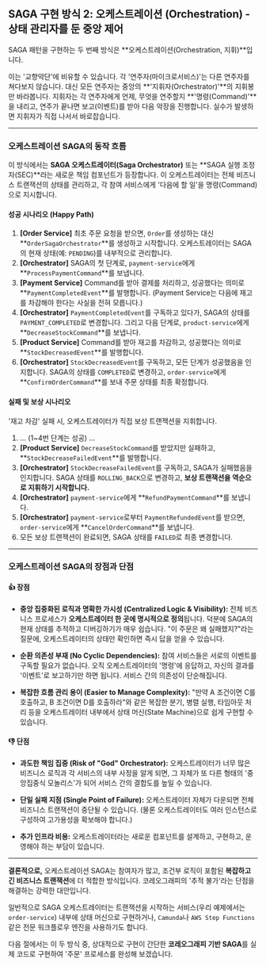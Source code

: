 ## SAGA 구현 방식 2: 오케스트레이션 (Orchestration) - 상태 관리자를 둔 중앙 제어

SAGA 패턴을 구현하는 두 번째 방식은 **오케스트레이션(Orchestration, 지휘)**입니다.

이는 '교향악단'에 비유할 수 있습니다. 각 '연주자(마이크로서비스)'는 다른 연주자를 쳐다보지 않습니다. 대신 모든 연주자는 중앙의 **'지휘자(Orchestrator)'**의 지휘봉만 바라봅니다. 지휘자는 각 연주자에게 언제, 무엇을 연주할지 **'명령(Command)'**을 내리고, 연주가 끝나면 보고(이벤트)를 받아 다음 악장을 진행합니다. 실수가 발생하면 지휘자가 직접 나서서 바로잡습니다.

---

### 오케스트레이션 SAGA의 동작 흐름

이 방식에서는 **SAGA 오케스트레이터(Saga Orchestrator)** 또는 **SAGA 실행 조정자(SEC)**라는 새로운 책임 컴포넌트가 등장합니다. 이 오케스트레이터는 전체 비즈니스 트랜잭션의 상태를 관리하고, 각 참여 서비스에게 '다음에 할 일'을 명령(Command)으로 지시합니다.

#### 성공 시나리오 (Happy Path)


1.  **[Order Service]** 최초 주문 요청을 받으면, `Order`를 생성하는 대신 **`OrderSagaOrchestrator`**를 생성하고 시작합니다. 오케스트레이터는 SAGA의 현재 상태(예: `PENDING`)를 내부적으로 관리합니다.
2.  **[Orchestrator]** SAGA의 첫 단계로, `payment-service`에게 **`ProcessPaymentCommand`**를 보냅니다.
3.  **[Payment Service]** Command를 받아 결제를 처리하고, 성공했다는 의미로 **`PaymentCompletedEvent`**를 발행합니다. (Payment Service는 다음에 재고를 차감해야 한다는 사실을 전혀 모릅니다.)
4.  **[Orchestrator]** `PaymentCompletedEvent`를 구독하고 있다가, SAGA의 상태를 `PAYMENT_COMPLETED`로 변경합니다. 그리고 다음 단계로, `product-service`에게 **`DecreaseStockCommand`**를 보냅니다.
5.  **[Product Service]** Command를 받아 재고를 차감하고, 성공했다는 의미로 **`StockDecreasedEvent`**를 발행합니다.
6.  **[Orchestrator]** `StockDecreasedEvent`를 구독하고, 모든 단계가 성공했음을 인지합니다. SAGA의 상태를 `COMPLETED`로 변경하고, `order-service`에게 **`ConfirmOrderCommand`**를 보내 주문 상태를 최종 확정합니다.

#### 실패 및 보상 시나리오

'재고 차감' 실패 시, 오케스트레이터가 직접 보상 트랜잭션을 지휘합니다.

1.  ... (1~4번 단계는 성공) ...
2.  **[Product Service]** `DecreaseStockCommand`를 받았지만 실패하고, **`StockDecreaseFailedEvent`**를 발행합니다.
3.  **[Orchestrator]** `StockDecreaseFailedEvent`를 구독하고, SAGA가 실패했음을 인지합니다. SAGA 상태를 `ROLLING_BACK`으로 변경하고, **보상 트랜잭션을 역순으로 지휘하기 시작합니다.**
4.  **[Orchestrator]** `payment-service`에게 **`RefundPaymentCommand`**를 보냅니다.
5.  **[Orchestrator]** `payment-service`로부터 `PaymentRefundedEvent`를 받으면, `order-service`에게 **`CancelOrderCommand`**를 보냅니다.
6.  모든 보상 트랜잭션이 완료되면, SAGA 상태를 `FAILED`로 최종 변경합니다.

---

### 오케스트레이션 SAGA의 장점과 단점

#### 👍 장점

* **중앙 집중화된 로직과 명확한 가시성 (Centralized Logic & Visibility):**
    전체 비즈니스 프로세스가 **오케스트레이터 한 곳에 명시적으로 정의**됩니다. 덕분에 SAGA의 현재 상태를 추적하고 디버깅하기가 매우 쉽습니다. "이 주문은 왜 실패했지?"라는 질문에, 오케스트레이터의 상태만 확인하면 즉시 답을 얻을 수 있습니다.

* **순환 의존성 부재 (No Cyclic Dependencies):**
    참여 서비스들은 서로의 이벤트를 구독할 필요가 없습니다. 오직 오케스트레이터의 '명령'에 응답하고, 자신의 결과를 '이벤트'로 보고하기만 하면 됩니다. 서비스 간의 의존성이 단순해집니다.

* **복잡한 흐름 관리 용이 (Easier to Manage Complexity):**
    "만약 A 조건이면 C를 호출하고, B 조건이면 D를 호출하라"와 같은 복잡한 분기, 병렬 실행, 타임아웃 처리 등을 오케스트레이터 내부에서 상태 머신(State Machine)으로 쉽게 구현할 수 있습니다.

#### 👎 단점

* **과도한 책임 집중 (Risk of "God" Orchestrator):**
    오케스트레이터가 너무 많은 비즈니스 로직과 각 서비스의 내부 사정을 알게 되면, 그 자체가 또 다른 형태의 '중앙집중식 모놀리스'가 되어 서비스 간의 결합도를 높일 수 있습니다.

* **단일 실패 지점 (Single Point of Failure):**
    오케스트레이터 자체가 다운되면 전체 비즈니스 트랜잭션이 중단될 수 있습니다. (물론 오케스트레이터도 여러 인스턴스로 구성하여 고가용성을 확보해야 합니다.)

* **추가 인프라 비용:**
    오케스트레이터라는 새로운 컴포넌트를 설계하고, 구현하고, 운영해야 하는 부담이 있습니다.

---

**결론적으로,** 오케스트레이션 SAGA는 참여자가 많고, 조건부 로직이 포함된 **복잡하고 긴 비즈니스 트랜잭션**에 더 적합한 방식입니다. 코레오그래피의 '추적 불가'라는 단점을 해결하는 강력한 대안입니다.

일반적으로 SAGA 오케스트레이터는 트랜잭션을 시작하는 서비스(우리 예제에서는 `order-service`) 내부에 상태 머신으로 구현하거나, `Camunda`나 `AWS Step Functions` 같은 전문 워크플로우 엔진을 사용하기도 합니다.

다음 절에서는 이 두 방식 중, 상대적으로 구현이 간단한 **코레오그래피 기반 SAGA**를 실제 코드로 구현하여 '주문' 프로세스를 완성해 보겠습니다.